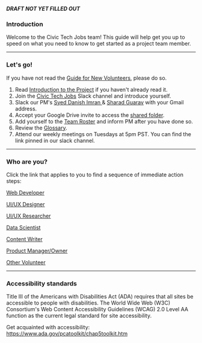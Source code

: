 **_DRAFT NOT YET FILLED OUT_**

### Introduction

Welcome to the Civic Tech Jobs team! This guide will help get you up to speed on what you need to know to get started as a project team member.

---

### Let's go!

If you have not read the [Guide for New Volunteers](https://www.hackforla.org/getting-started), please do so.

1. Read [Introduction to the Project](https://hackforla.github.io/CivicTechJobs/) if you haven't already read it.
1. Join the [Civic Tech Jobs](https://hackforla.slack.com/archives/C02509WHFQQ) Slack channel and introduce yourself.
1. Slack our PM's [Syed Danish Imran ](https://hackforla.slack.com/team/U020Z27JB1S) & [Sharad Guarav](https://hackforla.slack.com/team/U01RETBMLKS) with your Gmail address.
1. Accept your Google Drive invite to access the [shared folder](https://drive.google.com/drive/u/0/folders/0AMdnUkSXicNCUk9PVA).
1. Add yourself to the [Team Roster](https://docs.google.com/spreadsheets/d/11gd0TxEjA-bfzQQILkMDm0A01ZGmN7K7GW10yvaIwQQ/edit) and inform PM after you have done so.
1. Review the [Glossary](https://hackforla.github.io/CivicTechJobs/misc/glossary/).
1. Attend our weekly meetings on Tuesdays at 5pm PST. You can find the link pinned in our slack channel.

---

### Who are you?

Click the link that applies to you to find a sequence of immediate action steps:

[Web Developer](Web-Developer)

[UI/UX Designer](UI-UX-Designer)

[UI/UX Researcher](UI-UX-Researcher)

[Data Scientist](Data-Scientist)

[Content Writer](Content-Writer)

[Product Manager/Owner](Product-Manager-and-Owner)

[Other Volunteer](Other-Volunteer)

---

### Accessibility standards

Title III of the Americans with Disabilities Act (ADA) requires that all sites be accessible to people with disabilities. The World Wide Web (W3C) Consortium's Web Content Accessibility Guidelines (WCAG) 2.0 Level AA function as the current legal standard for site accessibility.

Get acquainted with accessibility: https://www.ada.gov/pcatoolkit/chap5toolkit.htm
